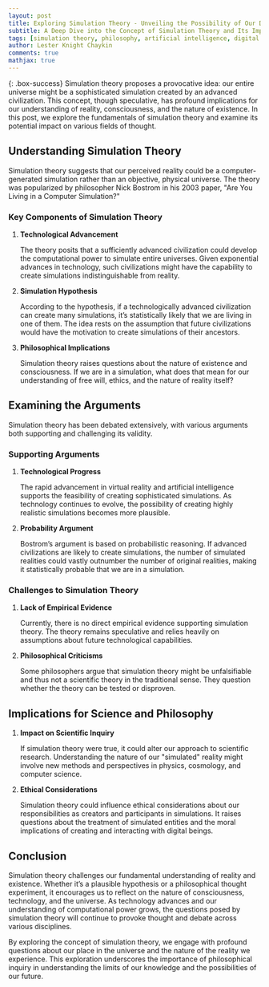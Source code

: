 ```yaml
---
layout: post
title: Exploring Simulation Theory - Unveiling the Possibility of Our Digital Reality
subtitle: A Deep Dive into the Concept of Simulation Theory and Its Implications for Our Understanding of Reality
tags: [simulation theory, philosophy, artificial intelligence, digital reality]
author: Lester Knight Chaykin
comments: true
mathjax: true
---
```


{: .box-success}
Simulation theory proposes a provocative idea: our entire universe might be a sophisticated simulation created by an advanced civilization. This concept, though speculative, has profound implications for our understanding of reality, consciousness, and the nature of existence. In this post, we explore the fundamentals of simulation theory and examine its potential impact on various fields of thought.

## Understanding Simulation Theory

Simulation theory suggests that our perceived reality could be a computer-generated simulation rather than an objective, physical universe. The theory was popularized by philosopher Nick Bostrom in his 2003 paper, "Are You Living in a Computer Simulation?"

### Key Components of Simulation Theory

1. **Technological Advancement**

   The theory posits that a sufficiently advanced civilization could develop the computational power to simulate entire universes. Given exponential advances in technology, such civilizations might have the capability to create simulations indistinguishable from reality.

2. **Simulation Hypothesis**

   According to the hypothesis, if a technologically advanced civilization can create many simulations, it’s statistically likely that we are living in one of them. The idea rests on the assumption that future civilizations would have the motivation to create simulations of their ancestors.

3. **Philosophical Implications**

   Simulation theory raises questions about the nature of existence and consciousness. If we are in a simulation, what does that mean for our understanding of free will, ethics, and the nature of reality itself?

## Examining the Arguments

Simulation theory has been debated extensively, with various arguments both supporting and challenging its validity.

### Supporting Arguments

1. **Technological Progress**

   The rapid advancement in virtual reality and artificial intelligence supports the feasibility of creating sophisticated simulations. As technology continues to evolve, the possibility of creating highly realistic simulations becomes more plausible.

2. **Probability Argument**

   Bostrom’s argument is based on probabilistic reasoning. If advanced civilizations are likely to create simulations, the number of simulated realities could vastly outnumber the number of original realities, making it statistically probable that we are in a simulation.

### Challenges to Simulation Theory

1. **Lack of Empirical Evidence**

   Currently, there is no direct empirical evidence supporting simulation theory. The theory remains speculative and relies heavily on assumptions about future technological capabilities.

2. **Philosophical Criticisms**

   Some philosophers argue that simulation theory might be unfalsifiable and thus not a scientific theory in the traditional sense. They question whether the theory can be tested or disproven.

## Implications for Science and Philosophy

1. **Impact on Scientific Inquiry**

   If simulation theory were true, it could alter our approach to scientific research. Understanding the nature of our "simulated" reality might involve new methods and perspectives in physics, cosmology, and computer science.

2. **Ethical Considerations**

   Simulation theory could influence ethical considerations about our responsibilities as creators and participants in simulations. It raises questions about the treatment of simulated entities and the moral implications of creating and interacting with digital beings.

## Conclusion

Simulation theory challenges our fundamental understanding of reality and existence. Whether it’s a plausible hypothesis or a philosophical thought experiment, it encourages us to reflect on the nature of consciousness, technology, and the universe. As technology advances and our understanding of computational power grows, the questions posed by simulation theory will continue to provoke thought and debate across various disciplines.

By exploring the concept of simulation theory, we engage with profound questions about our place in the universe and the nature of the reality we experience. This exploration underscores the importance of philosophical inquiry in understanding the limits of our knowledge and the possibilities of our future.
